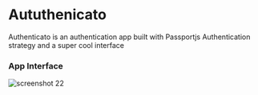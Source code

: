 # Aututhenicato
Authenticato is an authentication app built with Passportjs Authentication strategy and a super cool interface


### App Interface
![screenshot 22](https://user-images.githubusercontent.com/25123781/27509538-33d91eda-5908-11e7-8251-5afb409e2665.png)